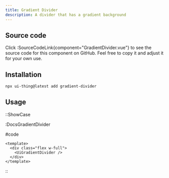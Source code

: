 ```yaml
---
title: Gradient Divider
description: A divider that has a gradient background
---
```


## Source code

Click :SourceCodeLink{component="GradientDivider.vue"} to see the source code for this component on GitHub. Feel free to copy it and adjust it for your own use.

## Installation

```bash
npx ui-thing@latest add gradient-divider
```

## Usage

::ShowCase

:DocsGradientDivider

#code

<!-- automd:file src="../../app/components/content/Docs/DocsGradientDivider.vue" code lang="vue" -->

```vue [DocsGradientDivider.vue]
<template>
  <div class="flex w-full">
    <UiGradientDivider />
  </div>
</template>

```

<!-- /automd -->

::
